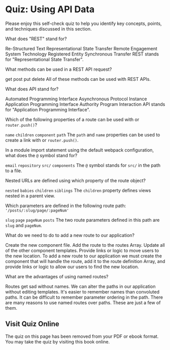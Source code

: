 # Quiz: Using API Data

Please enjoy this self-check quiz to help you identify key concepts, points, and techniques discussed in this section.

<quiz name="">
    <question>
        <p>What does "REST" stand for?</p>
        <answer>Re-Structured Text</answer>
        <answer correct>Representational State Transfer</answer>
        <answer>Remote Engagement System Technology</answer>
        <answer>Registered Entity Synchronous Transfer</answer>
        <explanation>REST stands for "Representational State Transfer".</explanation>
    </question>
    <question multiple>
        <p>What methods can be used in a REST API request?</p>
        <answer correct>get</answer>
        <answer correct>post</answer>
        <answer correct>put</answer>
        <answer correct>delete</answer>
        <explanation>All of these methods can be used with REST APIs.</explanation>
    </question>
    <question>
        <p>What does API stand for?</p>
        <answer>Automated Programming Interface</answer>
        <answer>Asynchronous Protocol Instance</answer>
        <answer correct>Application Programming Interface</answer>
        <answer>Authority Program Interaction</answer>
        <explanation>API stands for "Application Programming Interface".</explanation>
    </question>
    <question multiple>
        <p>Which of the following properties of a route can be used with <code><router-link></code> or <code>router.push()</code>?</p>
        <answer correct><code>name</code></answer>
        <answer><code>children</code></answer>
        <answer><code>component</code></answer>
        <answer correct><code>path</code></answer>
        <explanation>The <code>path</code> and <code>name</code> properties can be used to create a link with <code><router-link></code> or <code>router.push()</code>.</explanation>
    </question>
    <question>
        <p>In a module import statement using the default webpack configuration, what does the <code>@</code> symbol stand for?</p>
        <answer><code>email</code></answer>
        <answer><code>repository</code></answer>
        <answer correct><code>src/</code></answer>
        <answer><code>components</code></answer>
        <explanation>The <code>@</code> symbol stands for <code>src/</code> in the path to a file.</explanation>
    </question>
    <question>
        <p>Nested URLs are defined using which property of the route object?</p>
        <answer><code>nested</code></answer>
        <answer><code>babies</code></answer>
        <answer correct><code>children</code></answer>
        <answer><code>siblings</code></answer>
        <explanation>The <code>children</code> property defines views nested in a parent view.</explanation>
    </question>
    <question multiple>
        <p>Which parameters are defined in the following route path: <code>'/posts/:slug/page/:pageNum'</code></p>
        <answer correct><code>slug</code></answer>
        <answer><code>page</code></answer>
        <answer correct><code>pageNum</code></answer>
        <answer><code>posts</code></answer>
        <explanation>The two route parameters defined in this path are <code>slug</code> and <code>pageNum</code>.</explanation>
    </question>
    <question multiple>
        <p>What do we need to do to add a new route to our application?</p>
        <answer correct>Create the new component file.</answer>
        <answer correct>Add the route to the routes Array.</answer>
        <answer>Update all of the other component templates.</answer>
        <answer correct>Provide links or logic to move users to the new location.</answer>
        <explanation>To add a new route to our application we must create the component that will handle the route, add it to the route definition Array, and provide links or logic to allow our users to find the new location.</explanation>
    </question>
    <question multiple>
        <p>What are the advantages of using named routes?</p>
        <answer>Routes get sad without names.</answer>
        <answer correct>We can alter the paths in our application without editing templates.</answer>
        <answer correct>It's easier to remember names than convoluted paths.</answer>
        <answer correct>It can be difficult to remember parameter ordering in the path.</answer>
        <explanation>There are many reasons to use named routes over paths. These are just a few of them.</explanation>
    </question> 
</quiz>

<div class="no-quiz">
     <h2>Visit Quiz Online</h2>
     <p> 
         The quiz on this page has been removed from your PDF 
         or ebook format. You may take the quiz by visiting
         this book online.
     </p>
</div>

